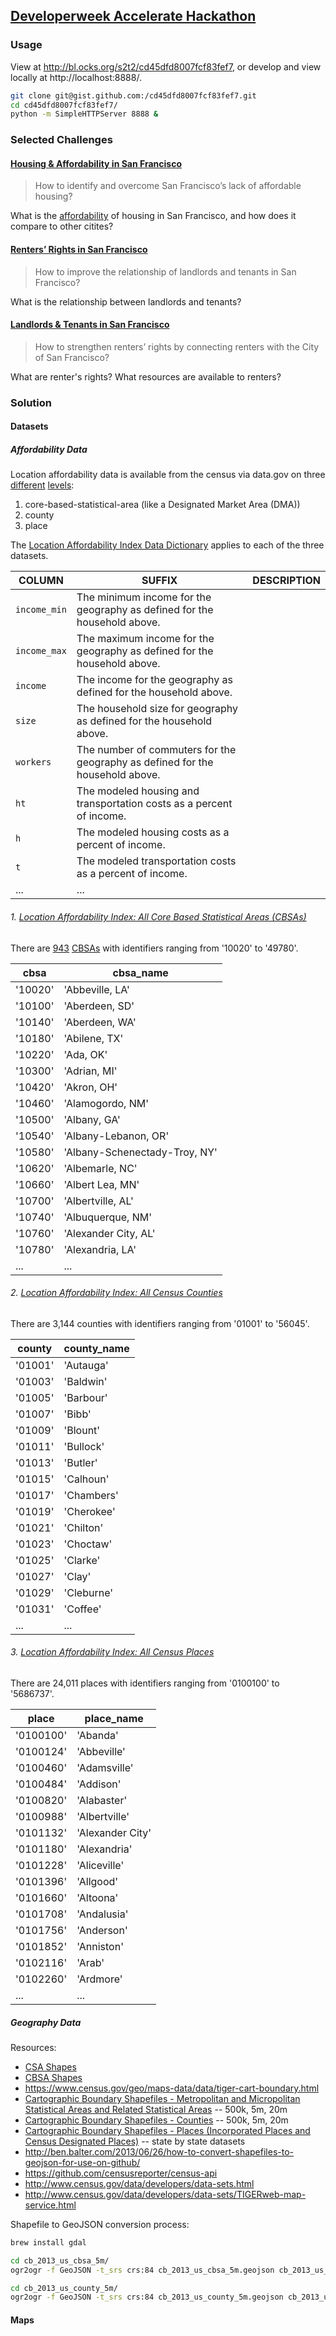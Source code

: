 ## [Developerweek Accelerate Hackathon](http://developerweek.com/hackathon/)

### Usage

View at http://bl.ocks.org/s2t2/cd45dfd8007fcf83fef7, or develop and view locally at http://localhost:8888/.

```` sh
git clone git@gist.github.com:/cd45dfd8007fcf83fef7.git
cd cd45dfd8007fcf83fef7/
python -m SimpleHTTPServer 8888 &
````

### Selected Challenges

#### [Housing & Affordability in San Francisco](http://accelerate.im/challenges/64)
> How to identify and overcome San Francisco’s lack of affordable housing?

What is the [affordability](http://en.wiktionary.org/wiki/affordability) of housing in San Francisco, and how does it compare to other citites?

#### [Renters’ Rights in San Francisco](http://accelerate.im/challenges/65)
> How to improve the relationship of landlords and tenants in San Francisco?

What is the relationship between landlords and tenants?

#### [Landlords & Tenants in San Francisco](http://accelerate.im/challenges/66)
> How to strengthen renters’ rights by connecting renters with the City of San Francisco?

What are renter's rights? What resources are available to renters?

### Solution

#### Datasets

##### Affordability Data

Location affordability data is available from the census via data.gov on three [different](https://www.census.gov/geo/maps-data/data/tiger-cart-boundary.html) [levels](http://censusreporter.org/glossary/#term-cdp):
 1. core-based-statistical-area (like a Designated Market Area (DMA))
 2. county
 3. place

The [Location Affordability Index Data Dictionary](http://lai.locationaffordability.info/lai_data_dictionary.pdf)
applies to each of the three datasets.

COLUMN | SUFFIX | DESCRIPTION
--- | --- | ---
`income_min` | The minimum income for the geography as defined for the household above.
`income_max` | The maximum income for the geography as defined for the household above.
`income` |  The income for the geography as defined for the household above.
`size ` | The household size for geography as defined for the household above.
`workers` |  The number of commuters for the geography as defined for the household above.
`ht` | The modeled housing and transportation costs as a percent of income.
`h` |  The modeled housing costs as a percent of income.
`t` |  The modeled transportation costs as a percent of income.
... | ...

###### 1. [Location Affordability Index: All Core Based Statistical Areas (CBSAs)](http://catalog.data.gov/dataset/location-affordability-index-all-core-based-statistical-areas-cbsas)

There are [943](http://en.wikipedia.org/wiki/List_of_Core_Based_Statistical_Areas) [CBSAs](http://en.wikipedia.org/wiki/Core_Based_Statistical_Area) with identifiers ranging from '10020' to '49780'.

cbsa  | cbsa_name
--- | ---
'10020' | 'Abbeville, LA'
'10100' | 'Aberdeen, SD'
'10140' | 'Aberdeen, WA'
'10180' | 'Abilene, TX'
'10220' | 'Ada, OK'
'10300' | 'Adrian, MI'
'10420' | 'Akron, OH'
'10460' | 'Alamogordo, NM'
'10500' | 'Albany, GA'
'10540' | 'Albany-Lebanon, OR'
'10580' | 'Albany-Schenectady-Troy, NY'
'10620' | 'Albemarle, NC'
'10660' | 'Albert Lea, MN'
'10700' | 'Albertville, AL'
'10740' | 'Albuquerque, NM'
'10760' | 'Alexander City, AL'
'10780' | 'Alexandria, LA'
... | ...

###### 2. [Location Affordability Index: All Census Counties](http://catalog.data.gov/dataset/location-affordability-index-all-census-counties)

There are 3,144 counties with identifiers ranging from '01001' to '56045'.

county  | county_name
--- | ---
'01001' | 'Autauga'
'01003' | 'Baldwin'
'01005' | 'Barbour'
'01007' | 'Bibb'
'01009' | 'Blount'
'01011' | 'Bullock'
'01013' | 'Butler'
'01015' | 'Calhoun'
'01017' | 'Chambers'
'01019' | 'Cherokee'
'01021' | 'Chilton'
'01023' | 'Choctaw'
'01025' | 'Clarke'
'01027' | 'Clay'
'01029' | 'Cleburne'
'01031' | 'Coffee'
... | ...

###### 3. [Location Affordability Index: All Census Places](http://catalog.data.gov/dataset/location-affordability-index-all-census-places)

There are 24,011 places with identifiers ranging from '0100100' to '5686737'.

place | place_name
--- | ---
'0100100' | 'Abanda'
'0100124' | 'Abbeville'
'0100460' | 'Adamsville'
'0100484' | 'Addison'
'0100820' | 'Alabaster'
'0100988' | 'Albertville'
'0101132' | 'Alexander City'
'0101180' | 'Alexandria'
'0101228' | 'Aliceville'
'0101396' | 'Allgood'
'0101660' | 'Altoona'
'0101708' | 'Andalusia'
'0101756' | 'Anderson'
'0101852' | 'Anniston'
'0102116' | 'Arab'
'0102260' | 'Ardmore'
... | ...

##### Geography Data

Resources:

 + [CSA Shapes](https://catalog.data.gov/dataset/r2-combined-statistical-area-csa-2013-tiger-line-shapefile)
 + [CBSA Shapes](https://catalog.data.gov/dataset/r2-core-based-statistical-area-cbsa-2013-tiger-line-shapefile)
 + https://www.census.gov/geo/maps-data/data/tiger-cart-boundary.html
 + [Cartographic Boundary Shapefiles - Metropolitan and Micropolitan Statistical Areas and Related Statistical Areas](https://www.census.gov/geo/maps-data/data/cbf/cbf_msa.html) -- 500k, 5m, 20m
 + [Cartographic Boundary Shapefiles - Counties](https://www.census.gov/geo/maps-data/data/cbf/cbf_counties.html) -- 500k, 5m, 20m
 + [Cartographic Boundary Shapefiles - Places (Incorporated Places and Census Designated Places)](https://www.census.gov/geo/maps-data/data/cbf/cbf_place.html) -- state by state datasets
 + http://ben.balter.com/2013/06/26/how-to-convert-shapefiles-to-geojson-for-use-on-github/
 + https://github.com/censusreporter/census-api
 + http://www.census.gov/data/developers/data-sets.html
 + http://www.census.gov/data/developers/data-sets/TIGERweb-map-service.html

Shapefile to GeoJSON conversion process:

```` sh
brew install gdal
````

```` sh
cd cb_2013_us_cbsa_5m/
ogr2ogr -f GeoJSON -t_srs crs:84 cb_2013_us_cbsa_5m.geojson cb_2013_us_cbsa_5m.shp
````

```` sh
cd cb_2013_us_county_5m/
ogr2ogr -f GeoJSON -t_srs crs:84 cb_2013_us_county_5m.geojson cb_2013_us_county_5m.shp
````

#### Maps



